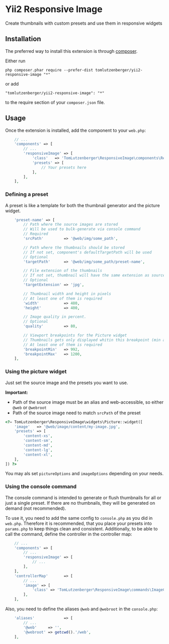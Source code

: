 # Yii2 Responsive Image

Create thumbnails with custom presets and use them in responsive widgets

## Installation

The preferred way to install this extension is through [composer](http://getcomposer.org/download/).

Either run

```
php composer.phar require --prefer-dist tomlutzenberger/yii2-responsive-image "*"
```

or add

```
"tomlutzenberger/yii2-responsive-image": "*"
```

to the require section of your `composer.json` file.


## Usage

Once the extension is installed, add the component to your `web.php`:

```php
    // ...
    'components' => [
        // ...
        'responsiveImage' => [
            'class'   => 'TomLutzenberger\ResponsiveImage\components\ResponsiveImage',
            'presets' => [
                // Your presets here
            ],
        ],
    ],
```

### Defining a preset

A preset is like a template for both the thumbnail generator and the picture widget.

```php
    'preset-name' => [
        // Path where the source images are stored
        // Will be used to bulk-generate via console command
        // Required
        'srcPath'         => '@web/img/some_path',

        // Path where the thumbnails should be stored
        // If not set, component's defaultTargetPath will be used
        // Optional
        'targetPath'      => '@web/img/some_path/preset-name',

        // File extension of the thumbnails
        // If not set, thumbnail will have the same extension as source file
        // Optional
        'targetExtension' => 'jpg',

        // Thumbnail width and height in pixels
        // At least one of them is required
        'width'           => 480,
        'height'          => 400,

        // Image quality in percent.
        // Optional
        'quality'         => 80,

        // Viewport breakpoints for the Picture widget
        // Thumbnails gets only displayed whitin this breakpoint (min and/or max)
        // At least one of them is required
        'breakpointMin'   => 992,
        'breakpointMax'   => 1200,
    ],
```

### Using the picture widget

Just set the source image and the presets you want to use.

**Important:**
* Path of the source image must be an alias and web-accessible, so either `@web`
or `@webroot`
* Path of the source image need to match `srcPath` of the preset

```php
<?= TomLutzenberger\ResponsiveImage\widgets\Picture::widget([
    'image'   => '@web/image/content/my-image.jpg',
    'presets' => [
        'content-xs',
        'content-sm',
        'content-md',
        'content-lg',
        'content-xl',
    ],
]) ?>
```

You may als set `pictureOptions` and `imageOptions` depending on your needs.

### Using the console command

The console command is intended to generate or flush thumbnails for all or just 
a single preset. If there are no thumbnails, they will be generated on demand
(not recommended).

To use it, you need to add the same config to `console.php` as you did in 
`web.php`. Therefore it is recommended, that you place your presets into
`params.php` to keep things clean and consistent.
Additionally, to be able to call the command, define the controller 
in the controller map:

```php
    // ...
    'components' => [
        // ...
        'responsiveImage' => [
            // ...
        ],
    ],
    'controllerMap'       => [
        // ...
        'image' => [
            'class' => 'TomLutzenberger\ResponsiveImage\commands\ImageController',
        ],
    ],
```

Also, you need to define the aliases `@web` and `@webroot` in the `console.php`:

```php
    'aliases'             => [
        // ...
        '@web'     => '',
        '@webroot' => getcwd().'/web',
    ],
```
